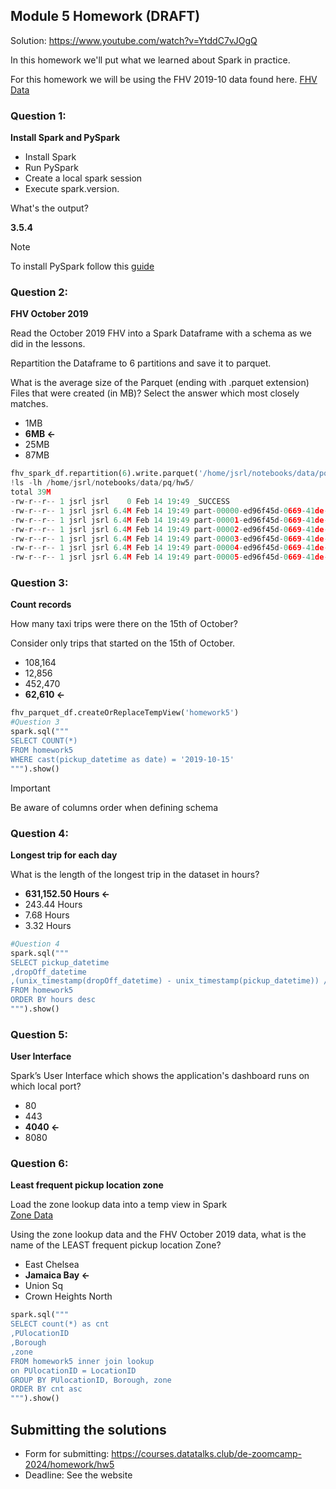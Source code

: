 ## Module 5 Homework  (DRAFT)

Solution: https://www.youtube.com/watch?v=YtddC7vJOgQ

In this homework we'll put what we learned about Spark in practice.

For this homework we will be using the FHV 2019-10 data found here. [FHV Data](https://github.com/DataTalksClub/nyc-tlc-data/releases/download/fhv/fhv_tripdata_2019-10.csv.gz)

### Question 1: 

**Install Spark and PySpark** 

- Install Spark
- Run PySpark
- Create a local spark session
- Execute spark.version.

What's the output?

**3.5.4**

> [!NOTE]
> To install PySpark follow this [guide](https://github.com/DataTalksClub/data-engineering-zoomcamp/blob/main/05-batch/setup/pyspark.md)

### Question 2: 

**FHV October 2019**

Read the October 2019 FHV into a Spark Dataframe with a schema as we did in the lessons.

Repartition the Dataframe to 6 partitions and save it to parquet.

What is the average size of the Parquet (ending with .parquet extension) Files that were created (in MB)? Select the answer which most closely matches.

- 1MB
- **6MB <-**
- 25MB
- 87MB

```python
fhv_spark_df.repartition(6).write.parquet('/home/jsrl/notebooks/data/pq/hw5/')
!ls -lh /home/jsrl/notebooks/data/pq/hw5/
total 39M
-rw-r--r-- 1 jsrl jsrl    0 Feb 14 19:49 _SUCCESS
-rw-r--r-- 1 jsrl jsrl 6.4M Feb 14 19:49 part-00000-ed96f45d-0669-41de-a972-4f99dd019ec6-c000.snappy.parquet
-rw-r--r-- 1 jsrl jsrl 6.4M Feb 14 19:49 part-00001-ed96f45d-0669-41de-a972-4f99dd019ec6-c000.snappy.parquet
-rw-r--r-- 1 jsrl jsrl 6.4M Feb 14 19:49 part-00002-ed96f45d-0669-41de-a972-4f99dd019ec6-c000.snappy.parquet
-rw-r--r-- 1 jsrl jsrl 6.4M Feb 14 19:49 part-00003-ed96f45d-0669-41de-a972-4f99dd019ec6-c000.snappy.parquet
-rw-r--r-- 1 jsrl jsrl 6.4M Feb 14 19:49 part-00004-ed96f45d-0669-41de-a972-4f99dd019ec6-c000.snappy.parquet
-rw-r--r-- 1 jsrl jsrl 6.4M Feb 14 19:49 part-00005-ed96f45d-0669-41de-a972-4f99dd019ec6-c000.snappy.parquet
```

### Question 3: 

**Count records** 

How many taxi trips were there on the 15th of October?

Consider only trips that started on the 15th of October.

- 108,164
- 12,856
- 452,470
- **62,610 <-**

```python
fhv_parquet_df.createOrReplaceTempView('homework5')
#Question 3
spark.sql("""
SELECT COUNT(*)
FROM homework5
WHERE cast(pickup_datetime as date) = '2019-10-15'
""").show()
```

> [!IMPORTANT]
> Be aware of columns order when defining schema

### Question 4: 

**Longest trip for each day** 

What is the length of the longest trip in the dataset in hours?

- **631,152.50 Hours <-** 
- 243.44 Hours
- 7.68 Hours
- 3.32 Hours

```python
#Question 4
spark.sql("""
SELECT pickup_datetime
,dropOff_datetime
,(unix_timestamp(dropOff_datetime) - unix_timestamp(pickup_datetime)) /3600 as hours
FROM homework5
ORDER BY hours desc
""").show()
```

### Question 5: 

**User Interface**

Spark’s User Interface which shows the application's dashboard runs on which local port?

- 80
- 443
- **4040 <-**
- 8080


### Question 6: 

**Least frequent pickup location zone**

Load the zone lookup data into a temp view in Spark</br>
[Zone Data](https://github.com/DataTalksClub/nyc-tlc-data/releases/download/misc/taxi_zone_lookup.csv)

Using the zone lookup data and the FHV October 2019 data, what is the name of the LEAST frequent pickup location Zone?</br>

- East Chelsea
- **Jamaica Bay <-**
- Union Sq
- Crown Heights North

```python
spark.sql("""
SELECT count(*) as cnt
,PUlocationID
,Borough
,zone
FROM homework5 inner join lookup
on PUlocationID = LocationID
GROUP BY PUlocationID, Borough, zone
ORDER BY cnt asc
""").show()
```


## Submitting the solutions

- Form for submitting: https://courses.datatalks.club/de-zoomcamp-2024/homework/hw5
- Deadline: See the website
